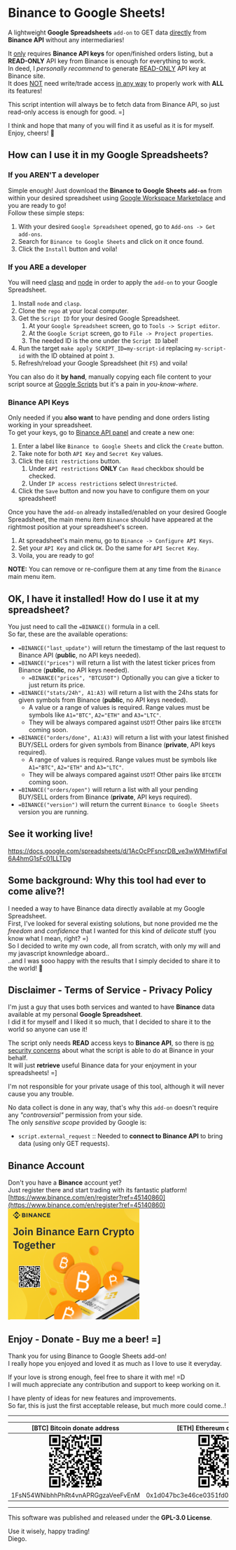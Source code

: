 # Binance to Google Sheets!

A lightweight **Google Spreadsheets** `add-on` to GET data <u>directly</u> from **Binance API** without any intermediaries!

It <u>only</u> requires **Binance API keys** for open/finished orders listing, but a **READ-ONLY** API key from Binance is enough for everything to work.  
In deed, I _personally recommend_ to generate <u>READ-ONLY</u> API key at Binance site.  
It does <u>NOT</u> need write/trade access <u>in any way</u> to properly work with **ALL** its features!

This script intention will always be to fetch data from Binance API, so just read-only access is enough for good.  =]

I think and hope that many of you will find it as useful as it is for myself.  
Enjoy, cheers! :beers:


## How can I use it in my Google Spreadsheets?

### If you AREN'T a developer

Simple enough! Just download the **Binance to Google Sheets `add-on`** from within your desired spreadsheet using [Google Workspace Marketplace](https://gsuite.google.com/u/1/marketplace/appfinder/category/works-with-spreadsheet) and you are ready to go!  
Follow these simple steps:

1. With your desired `Google Spreadsheet` opened, go to `Add-ons -> Get add-ons`.
2. Search for `Binance to Google Sheets` and click on it once found.
3. Click the `Install` button and voila!

### If you ARE a developer

You will need [clasp](https://github.com/google/clasp) and [node](https://nodejs.org) in order to apply the `add-on` to your Google Spreadsheet.  

1. Install `node` and `clasp`.
2. Clone the `repo` at your local computer.
3. Get the `Script ID` for your desired Google Spreadsheet.
    1. At your `Google Spreadsheet` screen, go to `Tools -> Script editor`.
    2. At the `Google Script` screen, go to `File -> Project properties`.
    3. The needed ID is the one under the `Script ID` label!
4. Run the target `make apply SCRIPT_ID=my-script-id` replacing `my-script-id` with the ID obtained at point `3`.
5. Refresh/reload your Google Spreadsheet (hit `F5`) and voila!

You can also do it **by hand**, manually copying each file content to your script source at [Google Scripts](https://script.google.com/) but it's a pain in _you-know-where_.


### Binance API Keys

Only needed if you **also want** to have pending and done orders listing working in your spreadsheet.  
To get your keys, go to [Binance API panel](https://www.binance.com/en/usercenter/settings/api-management) and create a new one:

1. Enter a label like `Binance to Google Sheets` and click the `Create` button.
2. Take note for both `API Key` and `Secret Key` values.
3. Click the `Edit restrictions` button.
    1. Under `API restrictions` **ONLY** `Can Read` checkbox should be checked.  
    2. Under `IP access restrictions` select `Unrestricted`.
4. Click the `Save` button and now you have to configure them on your spreadsheet!

Once you have the `add-on` already installed/enabled on your desired Google Spreadsheet, the main menu item `Binance` should have appeared at the rightmost position at your spreadsheet's screen.

1. At spreadsheet's main menu, go to `Binance -> Configure API Keys`.
2. Set your `API Key` and click `OK`. Do the same for `API Secret Key`.
3. Voila, you are ready to go!

**NOTE:** You can remove or re-configure them at any time from the `Binance` main menu item.


## OK, I have it installed! How do I use it at my spreadsheet?

You just need to call the `=BINANCE()` formula in a cell.  
So far, these are the available operations:

* `=BINANCE("last_update")` will return the timestamp of the last request to Binance API (**public**, no API keys needed).
* `=BINANCE("prices")` will return a list with the latest ticker prices from Binance (**public**, no API keys needed).
    * `=BINANCE("prices", "BTCUSDT")` Optionally you can give a ticker to just return its price.
* `=BINANCE("stats/24h", A1:A3)` will return a list with the 24hs stats for given symbols from Binance (**public**, no API keys needed).
    * A value or a range of values is required. Range values must be symbols like `A1="BTC"`, `A2="ETH"` and `A3="LTC"`.
    * They will be always compared against `USDT`! Other pairs like `BTCETH` coming soon.
* `=BINANCE("orders/done", A1:A3)` will return a list with your latest finished BUY/SELL orders for given symbols from Binance (**private**, API keys required).
    * A range of values is required. Range values must be symbols like `A1="BTC"`, `A2="ETH"` and `A3="LTC"`.
    * They will be always compared against `USDT`! Other pairs like `BTCETH` coming soon.
* `=BINANCE("orders/open")` will return a list with all your pending BUY/SELL orders from Binance (**private**, API keys required).
* `=BINANCE("version")` will return the current `Binance to Google Sheets` version you are running.


## See it working live!

https://docs.google.com/spreadsheets/d/1AcOcPFsncrDB_ve3wWMHwfiFql6A4hmG1sFc01LLTDg


## Some background: Why this tool had ever to come alive?!


I needed a way to have Binance data directly available at my Google Spreadsheet.  
First, I've looked for several existing solutions, but none provided me the _freedom_ and _confidence_ that I wanted for this kind of _delicate_ stuff (you know what I mean, right? =)  
So I decided to write my own code, all from scratch, with only my will and my javascript knownledge aboard..  
..and I was sooo happy with the results that I simply decided to share it to the world! :tada:


## Disclaimer - Terms of Service - Privacy Policy

I'm just a guy that uses both services and wanted to have **Binance** data available at my personal **Google Spreadsheet**.  
I did it for myself and I liked it so much, that I decided to share it to the world so anyone can use it!

The script only needs **READ** access keys to **Binance API**, so there is <u>no security concerns</u> about what the script is able to do at Binance in your behalf.  
It will just **retrieve** useful Binance data for your enjoyment in your spreadsheets!  =]

I'm not responsible for your private usage of this tool, although it will never cause you any trouble.

No data collect is done in any way, that's why this `add-on` doesn't require any _"controversial"_ permission from your side.  
The only _sensitive scope_ provided by Google is:
* `script.external_request`	:: Needed to **connect to Binance API** to bring data (using only GET requests).


## Binance Account

Don't you have a **Binance** account yet?  
Just register there and start trading with its fantastic platform!  
[https://www.binance.com/en/register?ref=45140860](https://www.binance.com/en/register?ref=45140860)  
<a href="https://www.binance.com/en/register?ref=45140860" target="_blank"><img src="img/binance-join.png" alt="Join to Binance!" title="Join to Binance!" width="300"/></a>


## Enjoy - Donate - Buy me a beer!  =]

Thank you for using Binance to Google Sheets add-on!  
I really hope you enjoyed and loved it as much as I love to use it everyday.

If your love is strong enough, feel free to share it with me!  =D  
I will much appreciate any contribution and support to keep working on it.

I have plenty of ideas for new features and improvements.  
So far, this is just the first acceptable release, but much more could come..!

---

**[BTC] Bitcoin donate address** | **[ETH] Ethereum donate address** | **[LTC] Litecoin donate address** | **[BNB] Binance Coin donate address**
:---:|:---:|:---:|:---:
![Bitcoin donate address](img/BTC-donate-address.png "Bitcoin donate address") | ![Ethereum donate address](img/ETH-donate-address.png "Ethereum donate address") | ![Litecoin donate address](img/LTC-donate-address.png "Litecoin donate address") | ![Binance Coin donate address](img/BNB-donate-address.png "Binance Coin donate address")
1FsN54WNibhhPhRt4vnAPRGgzaVeeFvEnM | 0x1d047bc3e46ce0351fd0c44fc2a2029512e87a97 | LZ8URuChzyuuy272isMCrts7R7UKtwnj6a | 0x1d047bc3e46ce0351fd0c44fc2a2029512e87a97

---

This software was published and released under the **GPL-3.0 License**.

Use it wisely, happy trading!  
Diego.
